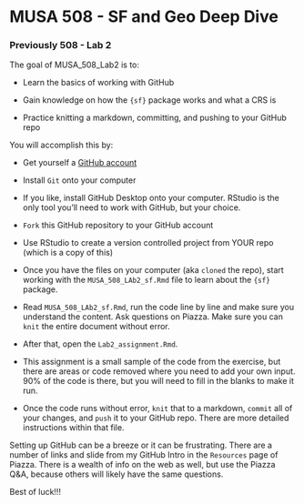 
# MUSA 508 - SF and Geo Deep Dive
### Previously 508 - Lab 2

The goal of MUSA_508_Lab2 is to:

* Learn the basics of working with GitHub

* Gain knowledge on how the `{sf}` package works and what a CRS is

* Practice knitting a markdown, committing, and pushing to your GitHub repo

You will accomplish this by:

* Get yourself a [GitHub account](https:\\www.github.com)

* Install `Git` onto your computer

* If you like, install GitHub Desktop onto your computer. RStudio is the only tool you’ll need to work with GitHub, but your choice.
* `Fork` this GitHub repository to your GitHub account
* Use RStudio to create a version controlled project from YOUR repo (which is a copy of this)
* Once you have the files on your computer (aka `cloned` the repo), start working with the `MUSA_508_LAb2_sf.Rmd` file to learn about the `{sf}` package.
* Read `MUSA_508_LAb2_sf.Rmd`, run the code line by line and make sure you understand the content. Ask questions on Piazza. Make sure you can `knit` the entire document without error.
* After that, open the `Lab2_assignment.Rmd`.
* This assignment is a small sample of the code from the exercise, but there are areas or code removed where you need to add your own input. 90% of the code is there, but you will need to fill in the blanks to make it run.
* Once the code runs without error, `knit` that to a markdown, `commit` all of your changes, and `push` it to your GitHub repo. There are more detailed instructions within that file. 

Setting up GitHub can be a breeze or it can be frustrating. There are a number of links and slide from my GitHub Intro in the `Resources` page of Piazza. There is a wealth of info on the web as well, but use the Piazza Q&A, because others will likely have the same questions.

Best of luck!!!

